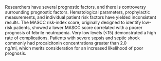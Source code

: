 Researchers have several prognostic factors, and there is controversy surrounding prognostic factors. Hematological parameters, prophylactic measurements, and individual patient risk factors have yielded inconsistent results. The MASCC risk-index score, originally designed to identify low-risk patients, showed a lower MASCC score correlated with a poorer prognosis of febrile neutropenia. Very low levels (<15) demonstrated a high rate of complications. Patients with severe sepsis and septic shock commonly had procalcitonin concentrations greater than 2.0 ng/ml, which merits consideration for an increased likelihood of poor prognosis.